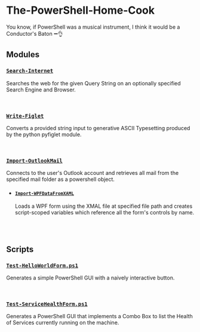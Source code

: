 # The-PowerShell-Home-Cook
You know, if PowerShell was a musical instrument, I think it would be a Conductor's Baton  :heavy_minus_sign::ok_hand:

## Modules
### [`Search-Internet`](./Modules/Search-Internet/Search-Internet.psm1)
Searches the web for the given Query String on an optionally specified Search Engine and Browser.   
   
<br>   
   
### [`Write-Figlet`](./Modules/Write-Figlet/Write-Figlet.psm1)
Converts a provided string input to generative ASCII Typesetting produced by the python pyfiglet module.
   
<br>   
   
### [`Import-OutlookMail`](./Modules/Import-OutlookMail/Import-OutlookMail.psm1)
Connects to the user's Outlook account and retrieves all mail from the specified mail folder as a powershell object.
   
- #### [`Import-WPFDataFromXAML`](./Modules/Import-OutlookMail/Import-OutlookMail.psm1)
    Loads a WPF form using the XMAL file at specified file path and creates script-scoped variables which reference all the form's controls by name.   

<br>
<br>

## Scripts
### [`Test-HelloWorldForm.ps1`](./Scripts/Test-HelloWorldForm.ps1)
Generates a simple PowerShell GUI with a naively interactive button.
   
<br>

### [`Test-ServiceHealthForm.ps1`](./Scripts/Test-ServiceHealthForm.ps1)
Generates a PowerShell GUI that implements a Combo Box to list the Health of Services currently running on the machine.